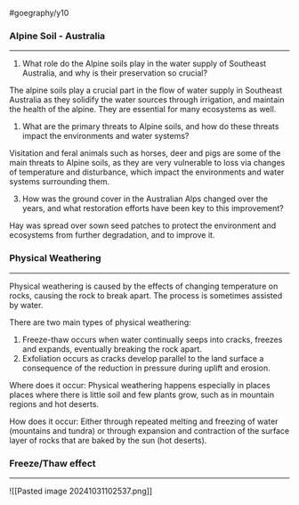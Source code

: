 #goegraphy/y10

### Alpine Soil - Australia
---
1. What role do the Alpine soils play in the water supply of Southeast Australia, and why is their preservation so crucial?

The alpine soils play a crucial part in the flow of water supply in Southeast Australia as they solidify the water sources through irrigation, and maintain the health of the alpine. They are essential for many ecosystems as well.

1. What are the primary threats to Alpine soils, and how do these threats impact the environments and water systems?

Visitation and feral animals such as horses, deer and pigs are some of the main threats to Alpine soils, as they are very vulnerable to loss via changes of temperature and disturbance, which impact the environments and water systems surrounding them.


3. How was the ground cover in the Australian Alps changed over the years, and what restoration efforts have been key to this improvement?

Hay was spread over sown seed patches to protect the environment and ecosystems from further degradation, and to improve it.



### Physical Weathering
---
Physical weathering is caused by the effects of changing temperature on rocks, causing the rock to break apart. The process is sometimes assisted by water.

There are two main types of physical weathering:

1. Freeze-thaw occurs when water continually seeps into cracks, freezes and expands, eventually breaking the rock apart.
2. Exfoliation occurs as cracks develop parallel to the land surface a consequence of the reduction in pressure during uplift and erosion.

Where does it occur: Physical weathering happens especially in places places where there is little soil and few plants grow, such as in mountain regions and hot deserts.

How does it occur: Either through repeated melting and freezing of water (mountains and tundra) or through expansion and contraction of the surface layer of rocks that are baked by the sun (hot deserts).


### Freeze/Thaw effect
---

![[Pasted image 20241031102537.png]]

